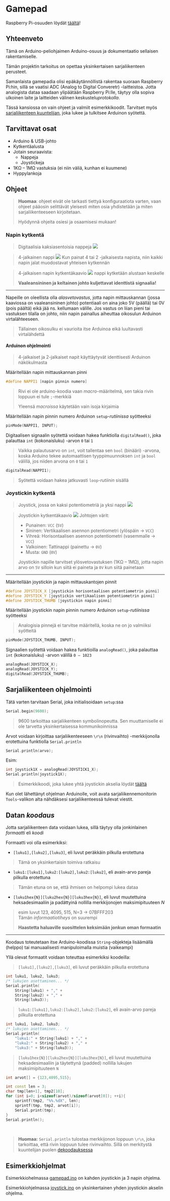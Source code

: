 # Gamepad
Raspberry Pi-osuuden löydät [täältä](https://github.com/Pohjois-Tapiolan-lukio/raspberry_pi-projects/tree/master/projects/gamepad)!

## Yhteenveto
Tämä on Arduino-peliohjaimen Arduino-osuus ja dokumentaatio sellaisen
rakentamiselle.

Tämän projektin tarkoitus on opettaa yksinkertaisen sarjaliikenteen perusteet.

Samanlaista gamepadia olisi epäkäytännöllistä rakentaa suoraan Raspberry Pi:hin,
sillä se vaatisi ADC (Analog to Digital Converetr) -laitteistoa.
Jotta analogista dataa saadaan ylipäätään Raspberry Pi:lle, täytyy olla
sopiva ulkoinen laite ja laitteiden välinen keskustelu<i>protokolla</i>.

Tässä kansiossa on vain ohjeet ja valmiit esimerkkikoodit.
Tarvitset myös [sarjaliikenteen kuuntelijan](https://github.com/Pohjois-Tapiolan-lukio/raspberry_pi-projects/tree/master/projects/gamepad#python-sarjaliikennekuuntelija),
joka lukee ja tulkitsee Arduinon syötettä.

## Tarvittavat osat
- Arduino & USB-johto
- Kytkentäalusta
- Jotain seuraavista:
    - Nappeja
    - Joystickeja
- 1KΩ – 1MΩ vastuksia (ei niin väliä, kunhan ei kuumene)
- Hyppylankoja

## Ohjeet
> **Huomaa**: ohjeet eivät ole tarkasti tiettyä konfiguraatiota varten,
> vaan ohjeet pääosin selittävät yleisesti miten osia yhdistetään
> ja miten sarjaliikenteeseen kirjoitetaan.
>
> Hyödynnä ohjeita osiesi ja osaamisesi mukaan!

### Napin kytkentä
> Digitaalisia kaksiasentoisia nappeja
![](nappeja.jpg)

> 4-jalkainen nappi
![](buttonlegsdiag.jpg)
> Kun painat 4 tai 2 -jalkaisesta napista, niin kaikki napin jalat
> muodostavat yhteisen kytkennän

> 4-jalkaisen napin kytkentäkaavio
![](4jalkapiiri.png)
> nappi kytketään alustaan keskelle
>
> **Vaaleansininen ja keltainen johto kuljettavat identtistä signaalia!**

---
Napeille on oleellista olla *alasvetovastus*, jotta napin mittauskannan
(jossa kaaviossa on vaaleansininen johto) potentiaali on aina joko 5V (päällä)
tai 0V (pois päältä) eikä jää ns. kellumaan välille. Jos vastus on liian pieni
tai vastuksen tilalla on johto, niin napin painallus aiheuttaa oikosulun
Arduinon virtalähteeseen.

> Tällainen oikosulku ei vaurioita itse Arduinoa eikä luultavasti virtalähdettä

#### Arduinon ohjelmointi
> 4-jalkaiset ja 2-jalkaiset napit käyttäytyvät
> identtisesti Arduinon näkökulmasta

Määritellään napin mittauskannan pinni
```cpp
#define NAPPI1 [napin pinnin numero]
```

> Rivi ei ole arduino-koodia vaan _macro_-määritelmä, sen takia rivin loppuun
> ei tule `;`-merkkiä
>
> Yleensä _macroissa_ käytetään vain isoja kirjaimia

Määritellään napin pinnin numero Arduinon `setup`-*rutiinissa* syötteeksi
```cpp
pinMode(NAPPI1, INPUT);
```

Digitaalisen signaalin syötettä voidaan hakea funktiolla `digitalRead()`,
joka palauttaa `int` (kokonaisluku) -arvon `0` tai `1`
> Vaikka palautusarvo on `int`, voit tallentaa sen `bool` (binääri) -arvona,
> koska Arduino tekee automaattisen tyyppimuunnoksen `int` ja `bool` välillä,
> jos niiden arvona on `0` tai `1`

```cpp
digitalRead(NAPPI1);
```
> Syötettä voidaan hakea jatkuvasti `loop`-*rutiinin* sisällä

### Joystickin kytkentä
> Joystick, jossa on kaksi potentiometriä ja yksi nappi
![](joystick.jpg)

> Joystickin kytkentäkaavio
![](joystickdiag.png)
> Johtojen värit:
> - Punainen: `VCC` (`5V`)
> - Sininen: Vertikaalisen asennon potentiometri (ylöspäin -> `VCC`)
> - Vihreä: Horisontaalisen asennon potentiometri (vasemmalle -> `VCC`)
> - Valkoinen: Tattinappi (painettu -> `0V`)
> - Musta: `GND` (`0V`)
>
> Joystickin napille tarvitset ylösvetovastuksen (1KΩ – 1MΩ),
> jotta napin arvo on `5V` silloin kun siitä ei paineta ja
> `0V` kun siitä painetaan

---
Määritellään joystickin ja napin mittauskantojen pinnit
```cpp
#define JOYSTICK_X [joystickin horisontaalisen potentiometrin pinni]
#define JOYSTICK_Y [joystickin vertikaalisen potentiometrin pinni]
#define JOYSTICK_THUMB [joystickin napin pinni]
```

Määritellään joystickin napin pinnin numero
Arduinon `setup`-*rutiinissa* syötteeksi
> Analogisia pinnejä ei tarvitse määritellä, koska ne on jo valmiiksi
> syötteitä
```cpp
pinMode(JOYSTICK_THUMB, INPUT);
```

Signaalien syötettä voidaan hakea funktioilla `analogRead()`,
joka palauttaa `int` (kokonaisluku) -arvon välillä `0 – 1023`
```cpp
analogRead(JOYSTICK_X);
analogRead(JOYSTICK_Y);
digitalRead(JOYSTICK_THUMB);
```

## Sarjaliikenteen ohjelmointi
Tätä varten tarvitaan Serial, joka initialisoidaan `setup`:ssa
```cpp
Serial.begin(9600);
```
> 9600 tarkoittaa sarjaliikenteen symbolinopeutta.
> Sen muuttamiselle ei ole tarvetta yksinkertaisessa
> kommunikoinnissa

Arvot voidaan kirjoittaa sarjaliikenteeseen `\r\n` (rivinvaihto)
-merkkijonolla erotettuina funktiolla `Serial.println`
```cpp
Serial.println(arvo);
```

Esim:
```cpp
int joystick1X = analogRead(JOYSTICK1_X);
Serial.println(joystick1X);
```

> Esimerkkikoodi, joka lukee yhtä joystickin akselia löydät
> [täältä](joystick/joystick.ino)

Kun olet lähettänyt ohjelman Arduinolle, voit avata
sarjaliikennemonitorin `Tools`-valikon alta nähdäksesi
sarjaliikenteessä tulevat viestit.

## <a name="koodi"></a> Datan <i>koodaus</i>

Jotta sarjaliikenteen data voidaan lukea, sillä täytyy olla
jonkinlainen *formaatti* eli *koodi*

Formaatti voi olla esimerkiksi:
- `[luku1],[luku2],[luku3]`, eli luvut peräkkäin pilkulla erotettuna
> Tämä on yksinkertaisin toimiva ratkaisu
- `luku1:[luku1],luku2:[luku2],luku2:[luku2]`, eli avain-arvo
pareja pilkulla erotettuna
> Tämän etuna on se, että ihmisen on helpompi lukea dataa
- `[luku1hex{N}][luku2hex{N}][luku3hex{N}]`, eli luvut muutettuina
heksadesimaaliin ja padättyinä nollilla merkkijonojen maksimipituuteen *N*
> esim luvut 123, 4095, 515, N=3 -> 07BFFF203 <br/>
> Tämän *informaatiotiheys* on suurempi
>
> **Haastetta haluaville suosittelen keksimään jonkun oman formaatin**

---
Koodaus toteutetaan itse Arduino-koodissa `String`-objekteja lisäämällä (helppo)
tai manuaalisesti manipuloimalla muistia (vaikeampi)

Yllä olevat formaatit voidaan toteuttaa esimerkiksi koodeilla:

> `[luku1],[luku2],[luku3]`, eli luvut peräkkäin pilkulla erotettuna

```cpp
int luku1, luku2, luku3;
/* lukujen asettaminen... */
Serial.println(
    String(luku1) + "," +
    String(luku2) + "," +
    String(luku3));
```
> `luku1:[luku1],luku2:[luku2],luku2:[luku2]`, eli avain-arvo
> pareja pilkulla erotettuna

```cpp
int luku1, luku2, luku3;
/* lukujen asettaminen... */
Serial.println(
    "luku1:" + String(luku1) + "," +
    "luku2:" + String(luku2) + "," +
    "luku3:" + String(luku3));
```
> `[luku1hex{N}][luku2hex{N}][luku3hex{N}]`, eli luvut muutettuina
> heksadesimaaliin ja täytettynä (padded) nollilla lukujen maksimipituuteen `N`

```cpp
int arvot[] = {123,4095,515};

int const len = 3;
char tmp[len+1], tmp2[10];
for (int i=0; i<sizeof(arvot)/sizeof(arvot[0]); ++i){
    sprintf(tmp2, "%%.%dX", len);
    sprintf(tmp, tmp2, arvot[i]);
    Serial.print(tmp);
}
Serial.println();
```
<br/>

> **Huomaa:** `Serial.println` tulostaa merkkijonon loppuun `\r\n`, joka
> tarkoittaa, että rivin loppuun tulee rivinvaihto.
> Sillä on merkitystä kuuntelijan puolen [dekoodauksessa](https://github.com/Pohjois-Tapiolan-lukio/raspberry_pi-projects/tree/master/projects/gamepad#python-dekoodaus)

## Esimerkkiohjelmat
Esimerkkiohelmassa [gamepad.ino](gamepad/gamepad.ino) on kahden
joystickin ja 3 napin ohjelma.

Esimerkkiohjelmassa [joystick.ino](joystick/joystick.ino) on yksinkertainen
yhden joystickin akselin ohjelma.

